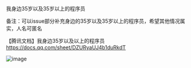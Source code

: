 我身边35岁以及35岁以上的程序员


备注：可以issue部分补充身边的35岁以及35岁以上的程序员，希望其他情况属实，人名可匿名


【腾讯文档】我身边35岁以及以上的程序员
https://docs.qq.com/sheet/DZURyaUJ4b1duRkdT

![image](https://user-images.githubusercontent.com/28300167/141725894-6279d330-88db-4628-a0df-7d50fbbc3a5a.png)
